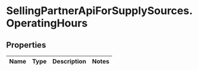 # SellingPartnerApiForSupplySources.OperatingHours

## Properties
Name | Type | Description | Notes
------------ | ------------- | ------------- | -------------


